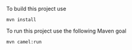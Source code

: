 To build this project use

    mvn install

To run this project use the following Maven goal

    mvn camel:run
